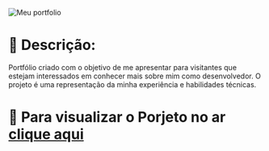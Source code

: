
![Meu portfolio](https://user-images.githubusercontent.com/118996248/236253707-0d8f5b9f-e6ed-47b7-9558-51811887491c.jpg)



# 📑 Descrição: 


Portfólio criado com o objetivo de me apresentar para visitantes que estejam interessados em conhecer mais sobre mim como desenvolvedor. O projeto é uma representação da minha experiência e habilidades técnicas.



# 👀 Para visualizar o Porjeto no ar [clique aqui](https://portfolio-matheusferraz.up.railway.app/)
